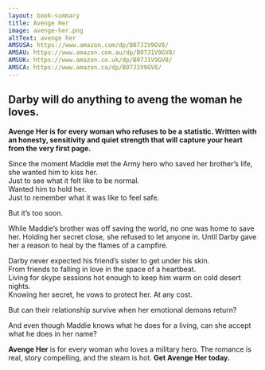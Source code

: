 ```yaml
---
layout: book-summary
title: Avenge Her
image: avenge-her.png
altText: avenge her
AMSUSA: https://www.amazon.com/dp/B07J1V9GV8/
AMSAU: https://www.amazon.com.au/dp/B07J1V9GV8/
AMSUK: https://www.amazon.co.uk/dp/B07J1V9GV8/
AMSCA: https://www.amazon.ca/dp/B07J1V9GV8/
---
```


## Darby will do anything to aveng the woman he loves.

**Avenge Her is for every woman who refuses to be a statistic. Written with an honesty, sensitivity and quiet strength that will capture your heart from the very first page.**

Since the moment Maddie met the Army hero who saved her brother’s life, she wanted him to kiss her.<br>Just to see what it felt like to be normal.<br>Wanted him to hold her.<br>
Just to remember what it was like to feel safe.

But it’s too soon.

While Maddie’s brother was off saving the world, no one was home to save her. Holding her secret close, she refused to let anyone in. Until Darby gave her a reason to heal by the flames of a campfire.

Darby never expected his friend’s sister to get under his skin.<br>From friends to falling in love in the space of a heartbeat.<br>Living for skype sessions hot enough to keep him warm on cold desert nights.<br>Knowing her secret, he vows to protect her. At any cost.


But can their relationship survive when her emotional demons return?

And even though Maddie knows what he does for a living, can she accept what he does in her name?

**Avenge Her** is for every woman who loves a military hero. The romance is real, story compelling, and the steam is hot. **Get Avenge Her today.**